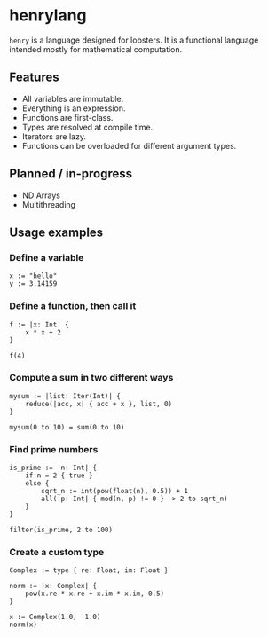 # henrylang

`henry` is a language designed for lobsters. It is a functional language intended mostly for mathematical computation.

## Features

- All variables are immutable.
- Everything is an expression.
- Functions are first-class.
- Types are resolved at compile time.
- Iterators are lazy.
- Functions can be overloaded for different argument types.

## Planned / in-progress

- ND Arrays
- Multithreading

## Usage examples

### Define a variable
```
x := "hello"
y := 3.14159
```

### Define a function, then call it
```
f := |x: Int| {
    x * x + 2
}

f(4)
```

### Compute a sum in two different ways
```
mysum := |list: Iter(Int)| {
    reduce(|acc, x| { acc + x }, list, 0)
}

mysum(0 to 10) = sum(0 to 10)
```

### Find prime numbers
```
is_prime := |n: Int| {
    if n = 2 { true }
    else {
        sqrt_n := int(pow(float(n), 0.5)) + 1
        all(|p: Int| { mod(n, p) != 0 } -> 2 to sqrt_n)
    }
}

filter(is_prime, 2 to 100)
```

### Create a custom type
```
Complex := type { re: Float, im: Float }

norm := |x: Complex| {
    pow(x.re * x.re + x.im * x.im, 0.5)
}

x := Complex(1.0, -1.0)
norm(x)
```
